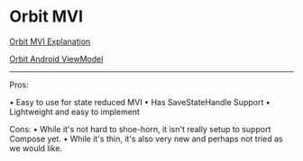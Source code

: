 # Orbit MVI

[Orbit MVI Explanation](https://orbit-mvi.org/Core/architecture) 

[Orbit Android ViewModel](https://orbit-mvi.org/Android-ViewModel/overview)

--------

Pros: 

• Easy to use for state reduced MVI
• Has SaveStateHandle Support
• Lightweight and easy to implement

Cons: 
• While it's not hard to shoe-horn, it isn't really setup to support Compose yet.
• While it's thin, it's also very new and perhaps not tried as we would like.
